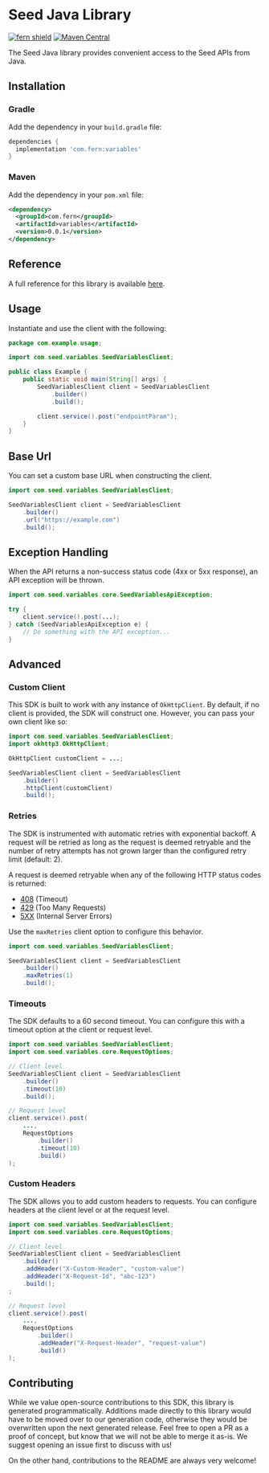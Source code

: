 # Seed Java Library

[![fern shield](https://img.shields.io/badge/%F0%9F%8C%BF-Built%20with%20Fern-brightgreen)](https://buildwithfern.com?utm_source=github&utm_medium=github&utm_campaign=readme&utm_source=Seed%2FJava)
[![Maven Central](https://img.shields.io/maven-central/v/com.fern/variables)](https://central.sonatype.com/artifact/com.fern/variables)

The Seed Java library provides convenient access to the Seed APIs from Java.

## Installation

### Gradle

Add the dependency in your `build.gradle` file:

```groovy
dependencies {
  implementation 'com.fern:variables'
}
```

### Maven

Add the dependency in your `pom.xml` file:

```xml
<dependency>
  <groupId>com.fern</groupId>
  <artifactId>variables</artifactId>
  <version>0.0.1</version>
</dependency>
```

## Reference

A full reference for this library is available [here](./reference.md).

## Usage

Instantiate and use the client with the following:

```java
package com.example.usage;

import com.seed.variables.SeedVariablesClient;

public class Example {
    public static void main(String[] args) {
        SeedVariablesClient client = SeedVariablesClient
            .builder()
            .build();

        client.service().post("endpointParam");
    }
}
```

## Base Url

You can set a custom base URL when constructing the client.

```java
import com.seed.variables.SeedVariablesClient;

SeedVariablesClient client = SeedVariablesClient
    .builder()
    .url("https://example.com")
    .build();
```

## Exception Handling

When the API returns a non-success status code (4xx or 5xx response), an API exception will be thrown.

```java
import com.seed.variables.core.SeedVariablesApiException;

try {
    client.service().post(...);
} catch (SeedVariablesApiException e) {
    // Do something with the API exception...
}
```

## Advanced

### Custom Client

This SDK is built to work with any instance of `OkHttpClient`. By default, if no client is provided, the SDK will construct one. 
However, you can pass your own client like so:

```java
import com.seed.variables.SeedVariablesClient;
import okhttp3.OkHttpClient;

OkHttpClient customClient = ...;

SeedVariablesClient client = SeedVariablesClient
    .builder()
    .httpClient(customClient)
    .build();
```

### Retries

The SDK is instrumented with automatic retries with exponential backoff. A request will be retried as long
as the request is deemed retryable and the number of retry attempts has not grown larger than the configured
retry limit (default: 2).

A request is deemed retryable when any of the following HTTP status codes is returned:

- [408](https://developer.mozilla.org/en-US/docs/Web/HTTP/Status/408) (Timeout)
- [429](https://developer.mozilla.org/en-US/docs/Web/HTTP/Status/429) (Too Many Requests)
- [5XX](https://developer.mozilla.org/en-US/docs/Web/HTTP/Status/500) (Internal Server Errors)

Use the `maxRetries` client option to configure this behavior.

```java
import com.seed.variables.SeedVariablesClient;

SeedVariablesClient client = SeedVariablesClient
    .builder()
    .maxRetries(1)
    .build();
```

### Timeouts

The SDK defaults to a 60 second timeout. You can configure this with a timeout option at the client or request level.

```java
import com.seed.variables.SeedVariablesClient;
import com.seed.variables.core.RequestOptions;

// Client level
SeedVariablesClient client = SeedVariablesClient
    .builder()
    .timeout(10)
    .build();

// Request level
client.service().post(
    ...,
    RequestOptions
        .builder()
        .timeout(10)
        .build()
);
```

### Custom Headers

The SDK allows you to add custom headers to requests. You can configure headers at the client level or at the request level.

```java
import com.seed.variables.SeedVariablesClient;
import com.seed.variables.core.RequestOptions;

// Client level
SeedVariablesClient client = SeedVariablesClient
    .builder()
    .addHeader("X-Custom-Header", "custom-value")
    .addHeader("X-Request-Id", "abc-123")
    .build();
;

// Request level
client.service().post(
    ...,
    RequestOptions
        .builder()
        .addHeader("X-Request-Header", "request-value")
        .build()
);
```

## Contributing

While we value open-source contributions to this SDK, this library is generated programmatically.
Additions made directly to this library would have to be moved over to our generation code,
otherwise they would be overwritten upon the next generated release. Feel free to open a PR as
a proof of concept, but know that we will not be able to merge it as-is. We suggest opening
an issue first to discuss with us!

On the other hand, contributions to the README are always very welcome!